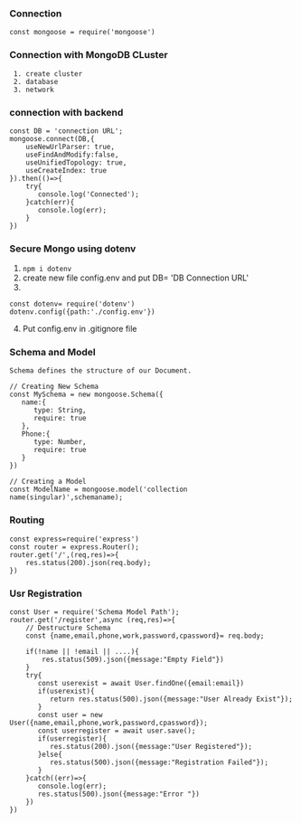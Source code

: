 ### Connection
``` const mongoose = require('mongoose') ```

### Connection with MongoDB CLuster
```
 1. create cluster
 2. database
 3. network
```
### connection with backend
```
const DB = 'connection URL';
mongoose.connect(DB,{
    useNewUrlParser: true,
    useFindAndModify:false,
    useUnifiedTopology: true,
    useCreateIndex: true
}).then(()=>{
    try{
       console.log('Connected');
    }catch(err){
       console.log(err);
    }
})
```
### Secure Mongo using dotenv
 1. ```npm i dotenv```
 2. create new file config.env and put DB= 'DB Connection URL'
 3. 
 ```
 const dotenv= require('dotenv')
 dotenv.config({path:'./config.env'})
 ```
 4. Put config.env in .gitignore file

### Schema and Model
```Schema defines the structure of our Document.```
``` 
// Creating New Schema
const MySchema = new mongoose.Schema({
   name:{
      type: String,
      require: true
   },
   Phone:{
      type: Number,
      require: true
   }
})
```
```
// Creating a Model
const ModelName = mongoose.model('collection name(singular)',schemaname);
```

### Routing
```
const express=require('express')
const router = express.Router();
router.get('/',(req,res)=>{
    res.status(200).json(req.body);
})
```

### Usr Registration
```
const User = require('Schema Model Path');
router.get('/register',async (req,res)=>{
    // Destructure Schema 
    const {name,email,phone,work,password,cpassword}= req.body;
    
    if(!name || !email || ....){
        res.status(509).json({message:"Empty Field"})
    }
    try{
       const userexist = await User.findOne({email:email})
       if(userexist){
          return res.status(500).json({message:"User Already Exist"});
       }
       const user = new User({name,email,phone,work,password,cpassword});
       const userregister = await user.save();
       if(userregister){
          res.status(200).json({message:"User Registered"});
       }else{
          res.status(500).json({message:"Registration Failed"});
       }
    }catch((err)=>{
       console.log(err);
       res.status(500).json({message:"Error "})
    })
})
```
